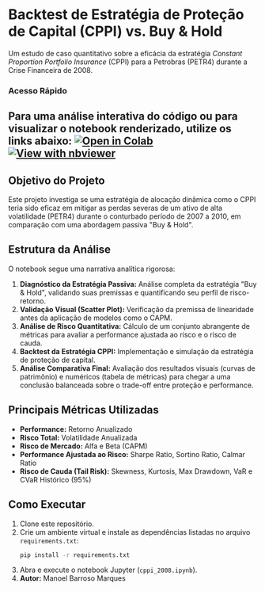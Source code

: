 # Backtest de Estratégia de Proteção de Capital (CPPI) vs. Buy & Hold

Um estudo de caso quantitativo sobre a eficácia da estratégia *Constant Proportion Portfolio Insurance* (CPPI) para a Petrobras (PETR4) durante a Crise Financeira de 2008.
### Acesso Rápido

Para uma análise interativa do código ou para visualizar o notebook renderizado, utilize os links abaixo:
[![Open in Colab](https://colab.research.google.com/assets/colab-badge.svg)](https://colab.research.google.com/github/manoelbarroso-python-finance/cppi-portfolio-protection-analysis/blob/main/cppi_2008.ipynb)
[![View with nbviewer](https://img.shields.io/badge/View%20with-nbviewer-orange.svg)](https://nbviewer.jupyter.org/github/manoelbarroso-python-finance/cppi-portfolio-protection-analysis/blob/main/cppi_2008.ipynb)
---

## Objetivo do Projeto

Este projeto investiga se uma estratégia de alocação dinâmica como o CPPI teria sido eficaz em mitigar as perdas severas de um ativo de alta volatilidade (PETR4) durante o conturbado período de 2007 a 2010, em comparação com uma abordagem passiva "Buy & Hold".

## Estrutura da Análise

O notebook segue uma narrativa analítica rigorosa:

1.  **Diagnóstico da Estratégia Passiva:** Análise completa da estratégia "Buy & Hold", validando suas premissas e quantificando seu perfil de risco-retorno.
2.  **Validação Visual (Scatter Plot):** Verificação da premissa de linearidade antes da aplicação de modelos como o CAPM.
3.  **Análise de Risco Quantitativa:** Cálculo de um conjunto abrangente de métricas para avaliar a performance ajustada ao risco e o risco de cauda.
4.  **Backtest da Estratégia CPPI:** Implementação e simulação da estratégia de proteção de capital.
5.  **Análise Comparativa Final:** Avaliação dos resultados visuais (curvas de patrimônio) e numéricos (tabela de métricas) para chegar a uma conclusão balanceada sobre o trade-off entre proteção e performance.

## Principais Métricas Utilizadas

* **Performance:** Retorno Anualizado
* **Risco Total:** Volatilidade Anualizada
* **Risco de Mercado:** Alfa e Beta (CAPM)
* **Performance Ajustada ao Risco:** Sharpe Ratio, Sortino Ratio, Calmar Ratio
* **Risco de Cauda (Tail Risk):** Skewness, Kurtosis, Max Drawdown, VaR e CVaR Histórico (95%)

## Como Executar

1.  Clone este repositório.
2.  Crie um ambiente virtual e instale as dependências listadas no arquivo `requirements.txt`:
    ```bash
    pip install -r requirements.txt
    ```
3.  Abra e execute o notebook Jupyter (`cppi_2008.ipynb`).
4. **Autor:** Manoel Barroso Marques
